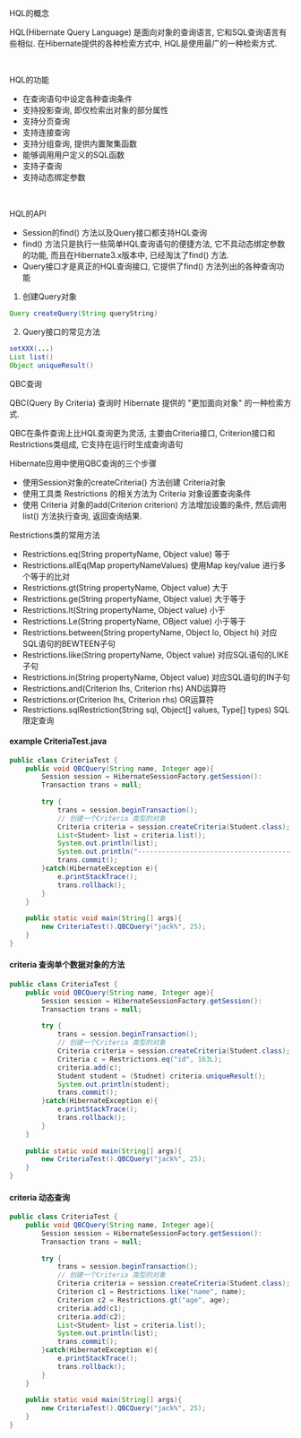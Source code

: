 HQL的概念

HQL(Hibernate Query Language) 是面向对象的查询语言, 它和SQL查询语言有些相似. 在Hibernate提供的各种检索方式中, HQL是使用最广的一种检索方式.

<br>

HQL的功能
* 在查询语句中设定各种查询条件
* 支持投影查询, 即仅检索出对象的部分属性
* 支持分页查询
* 支持连接查询
* 支持分组查询, 提供内置聚集函数
* 能够调用用户定义的SQL函数
* 支持子查询
* 支持动态绑定参数

<br>

HQL的API
* Session的find() 方法以及Query接口都支持HQL查询
* find() 方法只是执行一些简单HQL查询语句的便捷方法, 它不具动态绑定参数的功能, 而且在Hibernate3.x版本中, 已经淘汰了find() 方法.
* Query接口才是真正的HQL查询接口, 它提供了find() 方法列出的各种查询功能
1) 创建Query对象
```java
Query createQuery(String queryString)
```
2) Query接口的常见方法
```java
setXXX(...)
List list()
Object uniqueResult()
```



QBC查询

QBC(Query By Criteria) 查询时 Hibernate 提供的 "更加面向对象" 的一种检索方式.

QBC在条件查询上比HQL查询更为灵活, 主要由Criteria接口, Criterion接口和Restrictions类组成, 它支持在运行时生成查询语句

Hibernate应用中使用QBC查询的三个步骤
* 使用Session对象的createCriteria() 方法创建 Criteria对象
* 使用工具类 Restrictions 的相关方法为 Criteria 对象设置查询条件
* 使用 Criteria 对象的add(Criterion criterion) 方法增加设置的条件, 然后调用list() 方法执行查询, 返回查询结果.

Restrictions类的常用方法

* Restrictions.eq(String propertyName, Object value) 等于
* Restrictions.allEq(Map propertyNameValues)  使用Map key/value 进行多个等于的比对
* Restrictions.gt(String propertyName, Object value) 大于
* Restrictions.ge(String propertyName, Object value) 大于等于
* Restrictions.lt(String propertyName, Object value) 小于
* Restrictions.Le(String propertyName, OBject value) 小于等于
* Restrictions.between(String propertyName, Object lo, Object hi) 对应SQL语句的BEWTEEN子句
* Restrictions.like(String propertyName, Object value) 对应SQL语句的LIKE子句
* Restrictions.in(String propertyName, Object value) 对应SQL语句的IN子句
* Restrictions.and(Criterion lhs, Criterion rhs) AND运算符
* Restrictions.or(Criterion lhs, Criterion rhs) OR运算符
* Restrictions.sqlRestriction(String sql, Object[] values, Type[] types) SQL限定查询


#### example CriteriaTest.java

```java
public class CriteriaTest {
    public void QBCQuery(String name, Integer age){
        Session session = HibernateSessionFactory.getSession():
        Transaction trans = null;
        
        try {
            trans = session.beginTransaction();
            // 创建一个Criteria 类型的对象
            Criteria criteria = session.createCriteria(Student.class);
            List<Student> list = criteria.list();
            System.out.println(list);            
            System.out.println("----------------------------------------------------------");         
            trans.commit();
        }catch(HibernateException e){
            e.printStackTrace();
            trans.rollback();
        }
    }
    
    public static void main(String[] args){
        new CriteriaTest().QBCQuery("jack%", 25);
    }
}
```

#### criteria 查询单个数据对象的方法

```java
public class CriteriaTest {
    public void QBCQuery(String name, Integer age){
        Session session = HibernateSessionFactory.getSession():
        Transaction trans = null;
        
        try {
            trans = session.beginTransaction();
            // 创建一个Criteria 类型的对象
            Criteria criteria = session.createCriteria(Student.class);
            Criteria c = Restrictions.eq("id", 163L);
            criteria.add(c);
            Student student = (Studnet) criteria.uniqueResult();
            System.out.println(student);
            trans.commit();
        }catch(HibernateException e){
            e.printStackTrace();
            trans.rollback();
        }
    }
    
    public static void main(String[] args){
        new CriteriaTest().QBCQuery("jack%", 25);
    }
}
```

#### criteria 动态查询 

```java
public class CriteriaTest {
    public void QBCQuery(String name, Integer age){
        Session session = HibernateSessionFactory.getSession():
        Transaction trans = null;
        
        try {
            trans = session.beginTransaction();
            // 创建一个Criteria 类型的对象
            Criteria criteria = session.createCriteria(Student.class);
            Criterion c1 = Restrictions.like("name", name);
            Criterion c2 = Restrictions.gt("age", age);
            criteria.add(c1);
            criteria.add(c2);
            List<Student> list = criteria.list();
            System.out.println(list);
            trans.commit();
        }catch(HibernateException e){
            e.printStackTrace();
            trans.rollback();
        }
    }
    
    public static void main(String[] args){
        new CriteriaTest().QBCQuery("jack%", 25);
    }
}
```
